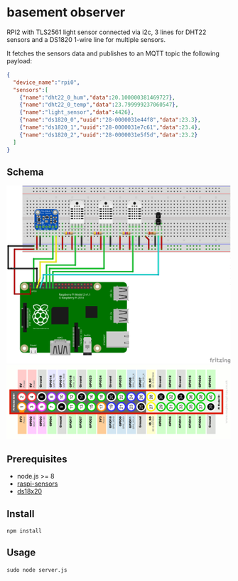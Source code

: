 # basement observer

RPI2 with TLS2561 light sensor connected via i2c, 3 lines for DHT22 sensors and a DS1820 1-wire line for multiple sensors.

It fetches the sensors data and publishes to an MQTT topic the following payload:

```JSON
{
  "device_name":"rpi0",
  "sensors":[
    {"name":"dht22_0_hum","data":20.100000381469727},
    {"name":"dht22_0_temp","data":23.799999237060547},
    {"name":"light_sensor","data":4426},
    {"name":"ds1820_0","uuid":"28-0000031e44f8","data":23.3},
    {"name":"ds1820_1","uuid":"28-0000031e7c61","data":23.4},
    {"name":"ds1820_2","uuid":"28-0000031e5f5d","data":23.2}
  ]
}
```

## Schema
![schema](basement_observer.png)
![schema](rpi.png)

## Prerequisites
  - node.js >= 8
  - [raspi-sensors](https://github.com/Vuzi/raspi-sensors)
  - [ds18x20](https://github.com/mraxus/ds18x20.js)

## Install

    npm install

## Usage

    sudo node server.js
